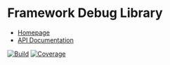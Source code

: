 # Framework Debug Library

- [Homepage](https://the-framework.gitlab.io/libraries/debug.html)
- [API Documentation](https://the-framework.gitlab.io/libraries/debug/docs/)

[![Build](https://gitlab.com/the-framework/libraries/debug/badges/master/pipeline.svg)](https://gitlab.com/the-framework/libraries/debug/-/jobs)
[![Coverage](https://gitlab.com/the-framework/libraries/debug/badges/master/coverage.svg?job=test:php)](https://the-framework.gitlab.io/libraries/debug/coverage/)
